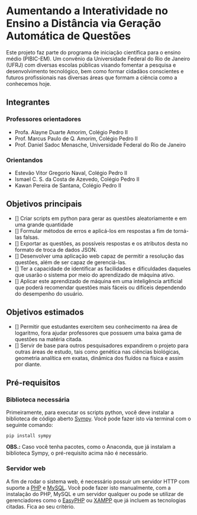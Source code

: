 # Aumentando a Interatividade no Ensino a Distância via Geração Automática de Questões
Este projeto faz parte do programa de iniciação científica para o ensino médio (PIBIC-EM). Um convênio da Universidade Federal do Rio de Janeiro (UFRJ) com diversas escolas públicas visando fomentar a pesquisa e desenvolvimento tecnológico, bem como formar cidadãos conscientes e futuros profissionais nas diversas áreas que formam a ciência como a conhecemos hoje.

## Integrantes
### Professores orientadores
- Profa. Alayne Duarte Amorim, Colégio Pedro II
- Prof. Marcus Paulo de Q. Amorim, Colégio Pedro II
- Prof. Daniel Sadoc Menasche, Universidade Federal do Rio de Janeiro

### Orientandos
- Estevão Vitor Gregorio Naval, Colégio Pedro II
- Ismael C. S. da Costa de Azevedo, Colégio Pedro II
- Kawan Pereira de Santana, Colégio Pedro II

## Objetivos principais
- [] Criar scripts em python para gerar as questões aleatoriamente e em uma grande quantidade
- [] Formular métodos de erros e aplicá-los em respostas a fim de torná-las falsas.
- [] Exportar as questões, as possíveis respostas e os atributos desta no formato de troca de dados JSON.
- [] Desenvolver uma aplicação web capaz de permitir a resolução das questões, além de ser capaz de gerenciá-las.
- [] Ter a capacidade de identificar as facilidades e dificuldades daqueles que usarão o sistema por meio do aprendizado de máquina ativo.
- [] Aplicar este aprendizado de máquina em uma inteligência artificial que poderá recomendar questões mais fáceis ou difíceis dependendo do desempenho do usuário.

## Objetivos estimados
- [] Permitir que estudantes exercitem seu conhecimento na área de logaritmo, fora ajudar professores que possuem uma baixa gama de questões na matéria citada.
- [] Servir de base para outros pesquisadores expandirem o projeto para outras áreas de estudo, tais como genética nas ciências biológicas, geometria analítica em exatas, dinâmica dos fluídos na física e assim por diante. 

## Pré-requisitos
### Biblioteca necessária
Primeiramente, para executar os scripts python, você deve instalar a biblioteca de código aberto [Sympy](https://www.sympy.org/pt/index.html). Você pode fazer isto via terminal com o seguinte comando:

    pip install sympy

**OBS.:** Caso você tenha pacotes, como o Anaconda, que já instalam a biblioteca Sympy, o pré-requisito acima não é necessário.

### Servidor web
A fim de rodar o sistema web, é necessário possuir um servidor HTTP com suporte a [PHP](https://www.php.net/) e [MySQL](https://www.mysql.com/). Você pode fazer isto manualmente, com a instalação do PHP, MySQL e um servidor qualquer ou pode se utilizar de gerenciadores como o [EasyPHP](https://www.easyphp.org/) ou [XAMPP](https://www.apachefriends.org/pt_br/index.html) que já incluem as tecnologias citadas. Fica ao seu critério.
